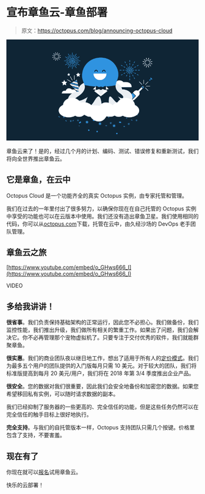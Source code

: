 # 宣布章鱼云-章鱼部署

> 原文：<https://octopus.com/blog/announcing-octopus-cloud>

[![Octopus Clouds launch fireworks illustration](img/a5315e6153990a9c178abc7ad32385ed.png)](#)

章鱼云来了！是的，经过几个月的计划、编码、测试、错误修复和重新测试，我们将向全世界推出章鱼云。

## 它是章鱼，在云中

Octopus Cloud 是一个功能齐全的真实 Octopus 实例，由专家托管和管理。

我们在过去的一年里付出了很多努力，以确保你现在在自己托管的 Octopus 实例中享受的功能也可以在云版本中使用。我们还没有造出章鱼卫星。我们使用相同的代码，你可以从[octopus.com](https://octopus.com/downloads)下载，托管在云中，由久经沙场的 DevOps 老手团队管理。

## 章鱼云之旅

[https://www.youtube.com/embed/o_GHws666_I](https://www.youtube.com/embed/o_GHws666_I)

VIDEO

## 多给我讲讲！

**很省事**。我们负责保持基础架构的正常运行，因此您不必担心。我们做备份，我们监控性能，我们推出升级，我们做所有相关的繁重工作。如果出了问题，我们会解决它。你不必再管理那个宠物虚拟机了。只要专注于交付优秀的软件，我们就能群聚章鱼。

**很实惠**。我们的商业团队夜以继日地工作，想出了适用于所有人的[定价模式](https://octopus.com/cloud)。我们为最多五个用户的团队提供的入门版每月只需 10 美元。对于较大的团队，我们将标准版提高到每月 20 美元/用户，我们将在 2018 年第 3/4 季度推出企业产品。

**很安全**。您的数据对我们很重要，因此我们会安全地备份和加密您的数据。如果您希望移回私有实例，可以随时请求数据的副本。

我们已经抑制了服务器的一些更高的、完全信任的功能，但是这些任务仍然可以在完全信任的触手目标上很好地执行。

**完全支持**。与我们的自托管版本一样，Octopus 支持团队只需几个按键。价格里包含了支持，不要害羞。

## 现在有了

你现在就可以[报名](https://octopus.com/start)试用章鱼云。

快乐的云部署！